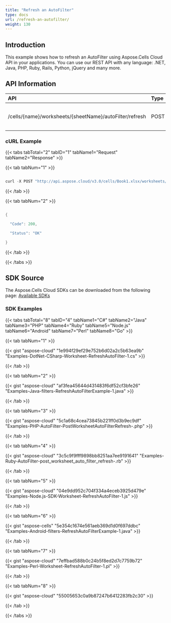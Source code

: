 ```yaml
---
title: "Refresh an AutoFilter"
type: docs
url: /refresh-an-autofilter/
weight: 130
---
```


## **Introduction**
This example shows how to refresh an AutoFilter using Aspose.Cells Cloud API in your applications. You can use our REST API with any language: .NET, Java, PHP, Ruby, Rails, Python, jQuery and many more.
## **API Information**

|**API**|**Type**|**Description**|**Resource Link**|
| :- | :- | :- | :- |
|/cells/{name}/worksheets/{sheetName}/autoFilter/refresh|POST|Refresh auto filters in worksheet|[PostWorksheetAutoFilterRefresh](https://apireference.aspose.cloud/cells/#/AutoFilter/PostWorksheetAutoFilterRefresh)|
### **cURL Example**
{{< tabs tabTotal="2" tabID="1" tabName1="Request" tabName2="Response" >}}

{{< tab tabNum="1" >}}

```java

curl -X POST "http://api.aspose.cloud/v3.0/cells/Book1.xlsx/worksheets/Sheet1/autoFilter/refresh" -H "Content-Type: application/json" -H "Accept: application/json"

```

{{< /tab >}}

{{< tab tabNum="2" >}}

```java

{

  "Code": 200,

  "Status": "OK"

}

```

{{< /tab >}}

{{< /tabs >}}
## **SDK Source**
The Aspose.Cells Cloud SDKs can be downloaded from the following page: [Available SDKs](/cells/available-sdks/)
### **SDK Examples**
{{< tabs tabTotal="8" tabID="4" tabName1="C#" tabName2="Java" tabName3="PHP" tabName4="Ruby" tabName5="Node.js" tabName6="Android" tabName7="Perl" tabName8="Go" >}}

{{< tab tabNum="1" >}}

{{< gist "aspose-cloud" "1e994f29ef29e752b6d02a2c5b63ea9b" "Examples-DotNet-CSharp-Worksheet-RefreshAutoFilter-1.cs" >}}

{{< /tab >}}

{{< tab tabNum="2" >}}

{{< gist "aspose-cloud" "af3fea45644d431483f6df52cf3bfe26" "Examples-Java-filters-RefreshAutoFilterExample-1.java" >}}

{{< /tab >}}

{{< tab tabNum="3" >}}

{{< gist "aspose-cloud" "5c1a68c4cea73845b221ff0d3b9ec9df" "Examples-PHP-AutoFilter-PostWorksheetAutoFilterRefresh-.php" >}}

{{< /tab >}}

{{< tab tabNum="4" >}}

{{< gist "aspose-cloud" "3c5c9f9fff9898bb8251aa7ee9191641" "Examples-Ruby-AutoFilter-post_worksheet_auto_filter_refresh-.rb" >}}

{{< /tab >}}

{{< tab tabNum="5" >}}

{{< gist "aspose-cloud" "04e9dd952c704f334a4eceb3925d479e" "Examples-Node.js-SDK-Worksheet-RefreshAutoFilter-1.js" >}}

{{< /tab >}}

{{< tab tabNum="6" >}}

{{< gist "aspose-cells" "5e354c1674e561aeb369d1d0f697ddbc" "Examples-Android-filters-RefreshAutoFilterExample-1.java" >}}



{{< /tab >}}

{{< tab tabNum="7" >}}

{{< gist "aspose-cloud" "7effbad588b0c24b5f8ed2d7c7759b72" "Examples-Perl-Worksheet-RefreshAutoFilter-1.pl" >}}

{{< /tab >}}

{{< tab tabNum="8" >}}

{{< gist "aspose-cloud" "55005653c0a9b87247b6412283fb2c30" >}}

{{< /tab >}}

{{< /tabs >}}

